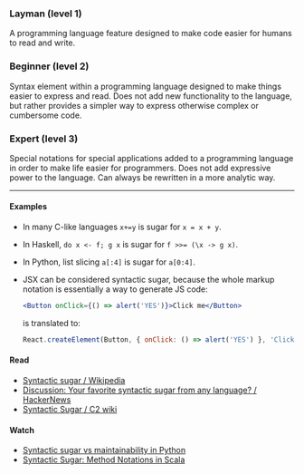 ### Layman (level 1)

A programming language feature designed to make code easier for humans to read and write.

### Beginner (level 2)

Syntax element within a programming language designed to make things easier to express and read. Does not add new functionality to the language, but rather provides a simpler way to express otherwise complex or cumbersome code.

### Expert (level 3)

Special notations for special applications added to a programming language in order to make life easier for programmers. Does not add expressive power to the language. Can always be rewritten in a more analytic way.

---

#### Examples

- In many C-like languages `x+=y` is sugar for `x = x + y`.
- In Haskell, `do x <- f; g x` is sugar for `f >>= (\x -> g x)`.
- In Python, list slicing `a[:4]` is sugar for `a[0:4]`.
- JSX can be considered syntactic sugar, because the whole markup notation is essentially a way to generate JS code:

    ```jsx
    <Button onClick={() => alert('YES')}>Click me</Button>
    ```

    is translated to:

    ```js
    React.createElement(Button, { onClick: () => alert('YES') }, 'Click me');
    ```

#### Read

- [Syntactic sugar / Wikipedia](https://en.wikipedia.org/wiki/Syntactic_sugar)
- [Discussion: Your favorite syntactic sugar from any language? / HackerNews](https://news.ycombinator.com/item?id=17323790)
- [Syntactic Sugar / C2 wiki](https://wiki.c2.com/?SyntacticSugar)


#### Watch

- [Syntactic sugar vs maintainability in Python](https://www.youtube.com/watch?v=QXkHDLauOlo)
- [Syntactic Sugar: Method Notations in Scala](https://www.youtube.com/watch?v=yhc9OxSNGDE)
